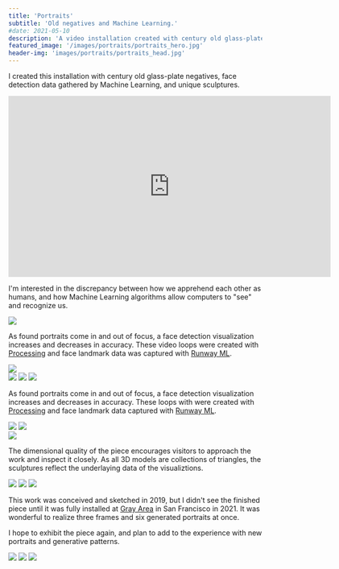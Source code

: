 ```yaml
---
title: 'Portraits'
subtitle: 'Old negatives and Machine Learning.'
#date: 2021-05-10
description: 'A video installation created with century old glass-plate negatives, face detection data gathered by Machine Learning, and unique sculptures.'
featured_image: '/images/portraits/portraits_hero.jpg'
header-img: 'images/portraits/portraits_head.jpg'
---
```

I created this installation with century old glass-plate negatives, face detection data gathered by Machine Learning, and unique sculptures.

<iframe src="https://player.vimeo.com/video/591266418" width="640" height="360" frameborder="0" allow="autoplay; fullscreen" allowfullscreen></iframe>

I'm interested in the discrepancy between how we apprehend each other as humans, and how Machine Learning algorithms allow computers to "see" and recognize us.

<img src ="/images/portraits/portraits_head.jpg"/>

As found portraits come in and out of focus, a face detection visualization increases and decreases in accuracy. These video loops were created with <a href ="https://processing.org/">Processing</a> and face landmark data was captured with <a href = "https://runwayml.com/">Runway ML</a>.

<img src ="/images/portraits/portraits_ga.jpg"/>

<div class="gallery" data-columns="3">
	<img src ="/images/portraits/portraits_1.jpg"/>
	<img src ="/images/portraits/portraits_2.jpg"/>
  <img src ="/images/portraits/portraits_3.jpg"/>
</div>

As found portraits come in and out of focus, a face detection visualization increases and decreases in accuracy. These loops with were created with <a href ="https://processing.org/">Processing</a> and face landmark data captured with <a href = "https://runwayml.com/">Runway ML</a>.

<div class="gallery" data-columns="2">
<img src ="/images/portraits/portraits_12a.jpg"/>
<img src ="/images/portraits/portraits_12.jpg"/>
</div>


<img src ="/images/portraits/portraits_6.jpg"/>

The dimensional quality of the piece encourages visitors to approach the work and inspect it closely. As all 3D models are collections of triangles, the sculptures reflect the underlaying data of the visualiztions.

<div class="gallery" data-columns="3">
	<img src ="/images/portraits/portraits_9.jpg"/>
	<img src ="/images/portraits/portraits_10.jpg"/>
  <img src ="/images/portraits/portraits_11.jpg"/>
</div>

This work was conceived and sketched in 2019, but I didn't see the finished piece until it was fully installed at <a href ="https://grayarea.org/">Gray Area</a> in San Francisco in 2021. It was wonderful to realize three frames and six generated portraits at once.

I hope to exhibit the piece again, and plan to add to the experience with new portraits and generative patterns.

<div class="gallery" data-columns="3">
	<img src ="/images/portraits/portraits_13.jpg"/>
	<img src ="/images/portraits/portraits_14.jpg"/>
  <img src ="/images/portraits/portraits_15.jpg"/>
</div>
